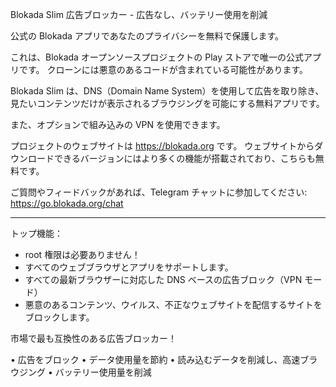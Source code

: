 Blokada Slim 広告ブロッカー - 広告なし、バッテリー使用を削減

公式の Blokada アプリであなたのプライバシーを無料で保護します。

これは、Blokada オープンソースプロジェクトの Play ストアで唯一の公式アプリです。 クローンには悪意のあるコードが含まれている可能性があります。

Blokada Slim は、DNS（Domain Name System）を使用して広告を取り除き、見たいコンテンツだけが表示されるブラウジングを可能にする無料アプリです。

また、オプションで組み込みの VPN を使用できます。

プロジェクトのウェブサイトは https://blokada.org です。 ウェブサイトからダウンロードできるバージョンにはより多くの機能が搭載されており、こちらも無料です。

ご質問やフィードバックがあれば、Telegram チャットに参加してください: https://go.blokada.org/chat

----

トップ機能：
- root 権限は必要ありません！
- すべてのウェブブラウザとアプリをサポートします。
- すべての最新ブラウザーに対応した DNS ベースの広告ブロック（VPN モード）
- 悪意のあるコンテンツ、ウイルス、不正なウェブサイトを配信するサイトをブロックします。

市場で最も互換性のある広告ブロッカー！

• 広告をブロック • データ使用量を節約 • 読み込むデータを削減し、高速ブラウジング • バッテリー使用量を削減
